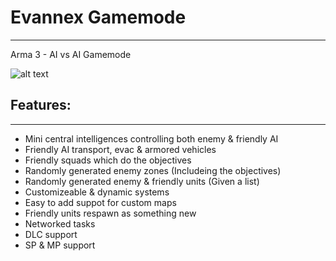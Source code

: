 # Evannex Gamemode
---
Arma 3 - AI vs AI Gamemode

![alt text](http://www.bradenmckewen.com/img/projects/arma-3-mods/invannex_logo.png "Logo")

## Features:
---
- Mini central intelligences controlling both enemy & friendly AI
- Friendly AI transport, evac & armored vehicles
- Friendly squads which do the objectives
- Randomly generated enemy zones (Includeing the objectives)
- Randomly generated enemy & friendly units (Given a list)
- Customizeable & dynamic systems
- Easy to add suppot for custom maps
- Friendly units respawn as something new
- Networked tasks
- DLC support
- SP & MP support